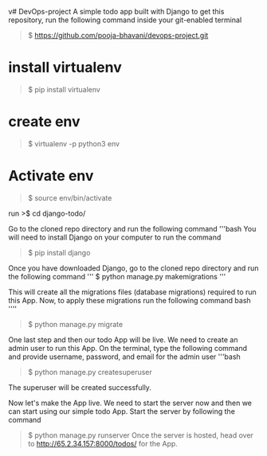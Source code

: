 v# DevOps-project
A simple todo app built with Django
to get this repository, run the following command inside your git-enabled terminal

>$ https://github.com/pooja-bhavani/devops-project.git


# install virtualenv
>$ pip install virtualenv

# create env
>$ virtualenv -p python3 env

# Activate env
>$ source env/bin/activate



run >$ cd django-todo/

Go to the cloned repo directory and run the following command
'''bash
You will need to install Django on your computer to run the command
>$ pip install django

Once you have downloaded Django, go to the cloned repo directory and run the following command
''' $ python manage.py makemigrations
'''


This will create all the migrations files (database migrations) required to run this App.
Now, to apply these migrations run the following command
bash
''''
>$  python manage.py migrate


One last step and then our todo App will be live. We need to create an admin user to run this App. On the terminal, type the following command and provide username, password, and email for the admin user
'''bash
>$ python manage.py createsuperuser

 The superuser will be created successfully.
 
 Now let's make the App live. We need to start the server now and then we can start using our simple todo App. Start the server by following the command
 >$ python manage.py runserver
Once the server is hosted, head over to http://65.2.34.157:8000/todos/ for the App.
